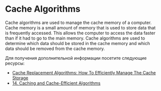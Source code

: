 # Cache Algorithms

Cache algorithms are used to manage the cache memory of a computer. Cache memory is a small amount of memory that is used to store data that is frequently accessed. This allows the computer to access the data faster than if it had to go to the main memory. Cache algorithms are used to determine which data should be stored in the cache memory and which data should be removed from the cache memory.

Для получения дополнительной информации посетите следующие ресурсы:

- [Cache Replacement Algorithms: How To Efficiently Manage The Cache Storage](https://dev.to/satrobit/cache-replacement-algorithms-how-to-efficiently-manage-the-cache-storage-2ne1)
- [14. Caching and Cache-Efficient Algorithms](https://www.youtube.com/watch?v=xDKnMXtZKq8)
